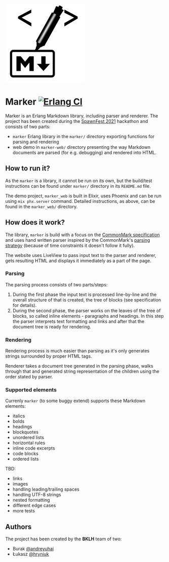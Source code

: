 ![Marker logo](logo.png)
# Marker [![Erlang CI](https://github.com/spawnfest/marker/actions/workflows/erlang.yml/badge.svg)](https://github.com/spawnfest/marker/actions/workflows/erlang.yml)

Marker is an Erlang Markdown library, including parser and renderer.
The project has been created during the [SpawnFest 2021](https://spawnfest.org/)
hackathon and consists of two parts:

* `marker` Erlang library in the `marker/` directory exporting functions
for parsing and rendering
* web demo in `marker-web/` directory presenting the way Markdown documents
are parsed (for e.g. debugging) and rendered into HTML.

## How to run it?

As the `marker` is a library, it cannot be run on its own, but the build/test
instructions can be found under `marker/` directory in its `README.md` file.

The demo project, `marker_web` is built in Elixir, uses Phoenix and can be run using
`mix phx.server` command. Detailed instructions, as above, can be found
in the `marker_web/` directory.

## How does it work?

The library, `marker` is build with a focus on the [CommonMark specification](https://commonmark.org/)
and uses hand written parser inspired by the CommonMark's [parsing strategy](https://spec.commonmark.org/0.30/#appendix-a-parsing-strategy) (because of time constraints it doesn't follow it fully).

The website uses LiveView to pass input text to the parser and renderer,
gets resulting HTML and displays it immediately as a part of the page.

### Parsing

The parsing process consists of two parts/steps:
1. During the first phase the input text is processed line-by-line and the overall
structure of that is created, the tree of blocks (see specification for details).
1. During the second phase, the parser works on the leaves of the tree of blocks,
so called inline elements - paragraphs and headings. In this step the parser
interprets text formatting and links and after that the document tree is ready
for rendering.

### Rendering

Rendering process is much easier than parsing as it's only generates strings
surrounded by proper HTML tags.

Renderer takes a document tree generated in the parsing phase, walks through that
and generated string representation of the children using the order stated
by parser.

### Supported elements

Currenly `marker` (to some buggy extend) supports these Markdown elements:

* italics
* bolds
* headings
* blockquotes
* unordered lists
* horizontal rules
* inline code excerpts
* code blocks
* ordered lists

TBD:
* links
* images
* handling leading/trailing spaces
* handling UTF-8 strings
* nested formatting
* different edge cases
* more tests

## Authors

The project has been created by the **BKLH** team of two:
* Burak [@andreyuhai](https://github.com/andreyuhai)
* Łukasz [@hryniuk](https://github.com/hryniuk)

